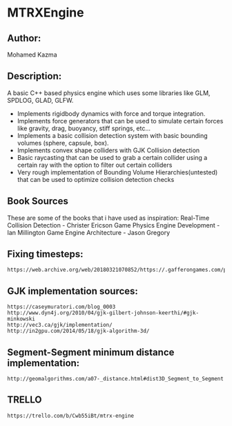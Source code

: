 # MTRXEngine

## Author:
Mohamed Kazma

## Description:
A basic C++ based physics engine which uses some libraries like GLM, SPDLOG, GLAD, GLFW.

- Implements rigidbody dynamics with force and torque integration.
- Implements force generators that can be used to simulate certain forces like gravity, drag, buoyancy, stiff springs, etc...
- Implements a basic collision detection system with basic bounding volumes (sphere, capsule, box).
- Implements convex shape colliders with GJK Collision detection
- Basic raycasting that can be used to grab a certain collider using a certain ray with the option to filter out certain colliders
- Very rough implementation of Bounding Volume Hierarchies(untested) that can be used to optimize collision detection checks

## Book Sources
These are some of the books that i have used as inspiration:
	Real-Time Collision Detection - Christer Ericson
	Game Physics Engine Development - Ian Millington
	Game Engine Architecture - Jason Gregory

## Fixing timesteps:
	https://web.archive.org/web/20180321070852/https://.gafferongames.com/post/fix_your_timestep
	
## GJK implementation sources:
	https://caseymuratori.com/blog_0003
	http://www.dyn4j.org/2010/04/gjk-gilbert-johnson-keerthi/#gjk-minkowski
	http://vec3.ca/gjk/implementation/
	http://in2gpu.com/2014/05/18/gjk-algorithm-3d/

## Segment-Segment minimum distance implementation: 
	http://geomalgorithms.com/a07-_distance.html#dist3D_Segment_to_Segment

## TRELLO
	https://trello.com/b/Cwb55iBt/mtrx-engine

